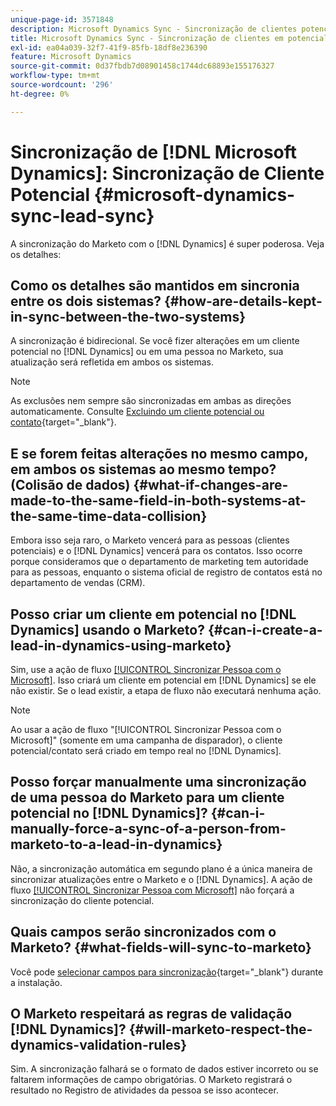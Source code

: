 ```yaml
---
unique-page-id: 3571848
description: Microsoft Dynamics Sync - Sincronização de clientes potenciais - Documentação do Marketo - Documentação do produto
title: Microsoft Dynamics Sync - Sincronização de clientes em potencial
exl-id: ea04a039-32f7-41f9-85fb-18df8e236390
feature: Microsoft Dynamics
source-git-commit: 0d37fbdb7d08901458c1744dc68893e155176327
workflow-type: tm+mt
source-wordcount: '296'
ht-degree: 0%

---
```


# Sincronização de [!DNL Microsoft Dynamics]: Sincronização de Cliente Potencial {#microsoft-dynamics-sync-lead-sync}

A sincronização do Marketo com o [!DNL Dynamics] é super poderosa. Veja os detalhes:

## Como os detalhes são mantidos em sincronia entre os dois sistemas? {#how-are-details-kept-in-sync-between-the-two-systems}

A sincronização é bidirecional. Se você fizer alterações em um cliente potencial no [!DNL Dynamics] ou em uma pessoa no Marketo, sua atualização será refletida em ambos os sistemas.

>[!NOTE]
>
>As exclusões nem sempre são sincronizadas em ambas as direções automaticamente. Consulte [Excluindo um cliente potencial ou contato](/help/marketo/product-docs/crm-sync/microsoft-dynamics-sync/deleting-a-lead-or-contact.md){target="_blank"}.

## E se forem feitas alterações no mesmo campo, em ambos os sistemas ao mesmo tempo? (Colisão de dados) {#what-if-changes-are-made-to-the-same-field-in-both-systems-at-the-same-time-data-collision}

Embora isso seja raro, o Marketo vencerá para as pessoas (clientes potenciais) e o [!DNL Dynamics] vencerá para os contatos. Isso ocorre porque consideramos que o departamento de marketing tem autoridade para as pessoas, enquanto o sistema oficial de registro de contatos está no departamento de vendas (CRM).

## Posso criar um cliente em potencial no [!DNL Dynamics] usando o Marketo? {#can-i-create-a-lead-in-dynamics-using-marketo}

Sim, use a ação de fluxo [[!UICONTROL Sincronizar Pessoa com o Microsoft]](/help/marketo/product-docs/core-marketo-concepts/smart-campaigns/microsoft-dynamics-flow-actions/sync-person-to-microsoft.md). Isso criará um cliente em potencial em [!DNL Dynamics] se ele não existir. Se o lead existir, a etapa de fluxo não executará nenhuma ação.

>[!NOTE]
>
>Ao usar a ação de fluxo &quot;[!UICONTROL Sincronizar Pessoa com o Microsoft]&quot; (somente em uma campanha de disparador), o cliente potencial/contato será criado em tempo real no [!DNL Dynamics].

## Posso forçar manualmente uma sincronização de uma pessoa do Marketo para um cliente potencial no [!DNL Dynamics]? {#can-i-manually-force-a-sync-of-a-person-from-marketo-to-a-lead-in-dynamics}

Não, a sincronização automática em segundo plano é a única maneira de sincronizar atualizações entre o Marketo e o [!DNL Dynamics]. A ação de fluxo [[!UICONTROL Sincronizar Pessoa com Microsoft]](/help/marketo/product-docs/core-marketo-concepts/smart-campaigns/microsoft-dynamics-flow-actions/sync-person-to-microsoft.md) não forçará a sincronização do cliente potencial.

## Quais campos serão sincronizados com o Marketo? {#what-fields-will-sync-to-marketo}

Você pode [selecionar campos para sincronização](/help/marketo/product-docs/crm-sync/microsoft-dynamics-sync/sync-setup/microsoft-dynamics-365-with-ropc-connection/step-4-of-4-connect.md#select-fields-to-sync){target="_blank"} durante a instalação.

## O Marketo respeitará as regras de validação [!DNL Dynamics]? {#will-marketo-respect-the-dynamics-validation-rules}

Sim. A sincronização falhará se o formato de dados estiver incorreto ou se faltarem informações de campo obrigatórias. O Marketo registrará o resultado no Registro de atividades da pessoa se isso acontecer.
